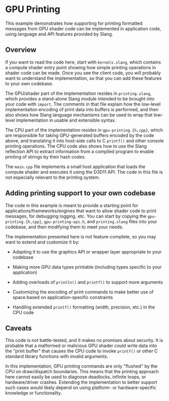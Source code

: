 GPU Printing
============

This example demonstrates how supporting for printing formatted messages from GPU shader code can be implemented in application code, using language and API features provided by Slang.

Overview
--------

If you want to read the code here, start with `kernels.slang`, which contains a compute shader entry point showing how simple printing operations in shader code can be made.
Once you see the client code, you will probably want to understand the implementation, so that you can add these features to your own codebase.

The GPU/shader part of the implementation resides in `printing.slang`, which provides a stand-alone Slang module intended to be brought into your code with `import`.
The comments in that file explain how the low-level implementaiton encoding of print data into buffers is performed, and then also shows how Slang language mechanisms can be used to wrap that low-level implementation in usable and extensible syntax.

The CPU part of the implementation resides in `gpu-printing.{h,cpp}`, which are responsible for taking GPU-generated buffers encoded by the code above, and translating it into host-side calls to C `printf()` and other console printing operations.
The CPU code also shows how to use the Slang reflection API to extract information from a compiled program to enable printing of strings by their hash codes.

The `main.cpp` file implements a small host application that loads the compute shader and executes it using the D3D11 API.
The code in this file is not especially relevant to the printing system.

Adding printing support to your own codebase
--------------------------------------------

The code in this example is meant to provide a starting point for applications/frameworks/engines that want to allow shader code to print messages, for debugging logging, etc.
You can start by copying the `gpu-printing.{h,cpp}`, `gpu-printing-ops.h`, and `printing.slang` files into your codebase, and then modifying them to meet your needs.

The implementation presented here is not feature-complete, so you may want to extend and customize it by:

* Adapting it to use the graphics API or wrapper layer appropriate to your codebase

* Making more GPU data types printable (including types specific to your application)

* Adding overloads of `println()` and `printf()` to support more arguments

* Customizing the encoding of print commands to make better use of space based on application-specific constraints

* Handling extended `printf()` formatting (width, precision, etc.) in the CPU code

Caveats
-------

This code is not battle-tested, and it makes no promises about security.
It is probable that a malformed or malicious GPU shader could write data into the "print buffer" that causes the CPU code to invoke `printf()` or other C standard library functions with invalid arguments.

In this implementation, GPU printing commands are only "flushed" by the CPU on draw/dispatch boundaries.
This means that the printing approach here cannot easily be used to diagnose deadlocks, infinite loops, or hardware/driver crashes.
Extending the implementation to better support such cases would likely depend on using platform- or hardware-specific knowledge or functionality.
